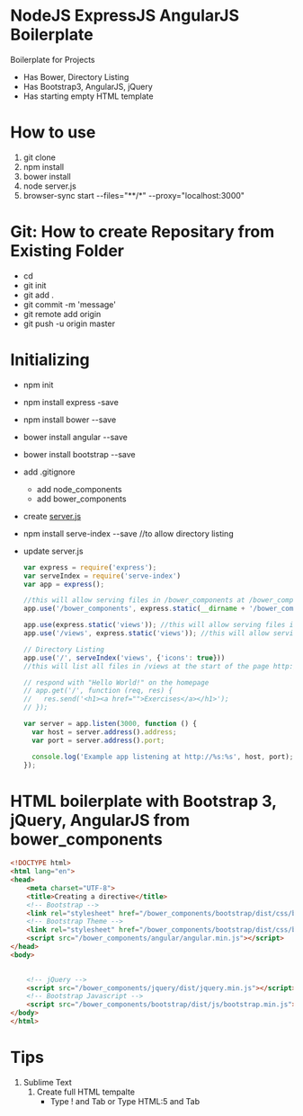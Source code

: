# NodeJS ExpressJS AngularJS Boilerplate
Boilerplate for Projects
- Has Bower, Directory Listing
- Has Bootstrap3, AngularJS, jQuery
- Has starting empty HTML template

# How to use
1. git clone
2. npm install
3. bower install
4. node server.js
5. browser-sync start --files="\*\*/\*" --proxy="localhost:3000"


# Git: How to create Repositary from Existing Folder
- cd <localdir>
- git init
- git add .
- git commit -m 'message'
- git remote add origin <url>
- git push -u origin master


# Initializing
- npm init
- npm install express -save
- npm install bower --save

- bower install angular --save
- bower install bootstrap --save
- add .gitignore
    - add node_components
    - add bower_components
- create [server.js](http://expressjs.com/starter/hello-world.html)
- npm install serve-index --save //to allow directory listing
- update server.js 
	```javascript
	var express = require('express');
	var serveIndex = require('serve-index')
	var app = express();

	//this will allow serving files in /bower_components at /bower_components
	app.use('/bower_components', express.static(__dirname + '/bower_components'));

	app.use(express.static('views')); //this will allow serving files in /views at /
	app.use('/views', express.static('views')); //this will allow serving files in /views at /views

	// Directory Listing 
	app.use('/', serveIndex('views', {'icons': true}))
	//this will list all files in /views at the start of the page http://localhost:3000

	// respond with "Hello World!" on the homepage
	// app.get('/', function (req, res) {
	//   res.send('<h1><a href="">Exercises</a></h1>');
	// });

	var server = app.listen(3000, function () {
	  var host = server.address().address;
	  var port = server.address().port;

	  console.log('Example app listening at http://%s:%s', host, port);
	});
	```

# HTML boilerplate with Bootstrap 3, jQuery, AngularJS from bower_components
```html
<!DOCTYPE html>
<html lang="en">
<head>
	<meta charset="UTF-8">
	<title>Creating a directive</title>
	<!-- Bootstrap -->
	<link rel="stylesheet" href="/bower_components/bootstrap/dist/css/bootstrap.min.css">
	<!-- Bootstrap Theme -->
	<link rel="stylesheet" href="/bower_components/bootstrap/dist/css/bootstrap-theme.min.css">
	<script src="/bower_components/angular/angular.min.js"></script>
</head>
<body>
	

	<!-- jQuery -->
	<script src="/bower_components/jquery/dist/jquery.min.js"></script>
	<!-- Bootstrap Javascript -->
	<script src="/bower_components/bootstrap/dist/js/bootstrap.min.js"></script>
</body>
</html>	
```

# Tips
1. Sublime Text
	1. Create full HTML tempalte
		- Type ! and Tab or Type HTML:5 and Tab